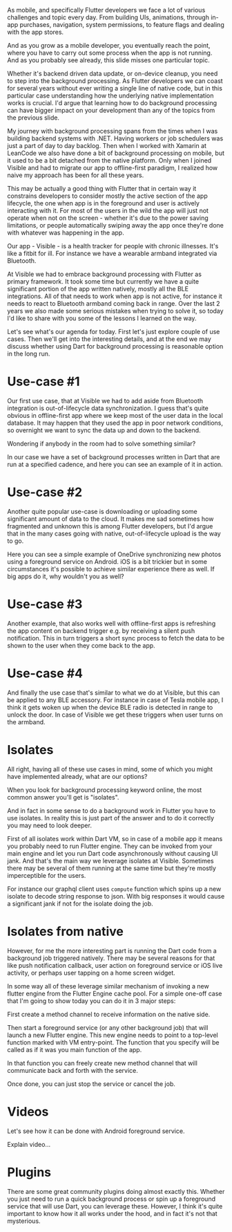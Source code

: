 As mobile, and specifically Flutter developers we face a lot of various challenges and topic every day. From building UIs, animations, through in-app purchases, navigation, system permissions, to feature flags and dealing with the app stores.

And as you grow as a mobile developer, you eventually reach the point, where you have to carry out some process when the app is not running. And as you probably see already, this slide misses one particular topic.

Whether it's backend driven data update, or on-device cleanup, you need to step into the background processing. As Flutter developers we can coast for several years without ever writing a single line of native code, but in this particular case understanding how the underlying native implementation works is crucial. I'd argue that learning how to do background processing can have bigger impact on your development than any of the topics from the previous slide.

My journey with background processing spans from the times when I was building backend systems with .NET. Having workers or job schedulers was just a part of day to day backlog. Then when I worked with Xamarin at LeanCode we also have done a bit of background processing on mobile, but it used to be a bit detached from the native platform. Only when I joined Visible and had to migrate our app to offline-first paradigm, I realized how naive my approach has been for all these years.

This may be actually a good thing with Flutter that in certain way it constrains developers to consider mostly the active section of the app lifecycle, the one when app is in the foreground and user is actively interacting with it. For most of the users in the wild the app will just not operate when not on the screen - whether it's due to the power saving limitations, or people automatically swiping away the app once they're done with whatever was happening in the app.

Our app - Visible - is a health tracker for people with chronic illnesses. It's like a fitbit for ill. For instance we have a wearable armband integrated via Bluetooth.

At Visible we had to embrace background processing with Flutter as primary framework. It took some time but currently we have a quite significant portion of the app written natively, mostly all the BLE integrations. All of that needs to work when app is not active, for instance it needs to react to Bluetooth armband coming back in range. Over the last 2 years we also made some serious mistakes when trying to solve it, so today I'd like to share with you some of the lessons I learned on the way.

Let's see what's our agenda for today. First let's just explore couple of use cases. Then we'll get into the interesting details, and at the end we may discuss whether using Dart for background processing is reasonable option in the long run.

# Use-case #1

Our first use case, that at Visible we had to add aside from Bluetooth integration is out-of-lifecycle data synchronization. I guess that's quite obvious in offline-first app where we keep most of the user data in the local database. It may happen that they used the app in poor network conditions, so overnight we want to sync the data up and down to the backend.

Wondering if anybody in the room had to solve something similar?

In our case we have a set of background processes written in Dart that are run at a specified cadence, and here you can see an example of it in action.

# Use-case #2

Another quite popular use-case is downloading or uploading some significant amount of data to the cloud. It makes me sad sometimes how fragmented and unknown this is among Flutter developers, but I'd argue that in the many cases going with native, out-of-lifecycle upload is the way to go.

Here you can see a simple example of OneDrive synchronizing new photos using a foreground service on Android. iOS is a bit trickier but in some circumstances it's possible to achieve similar experience there as well. If big apps do it, why wouldn't you as well?

# Use-case #3

Another example, that also works well with offline-first apps is refreshing the app content on backend trigger e.g. by receiving a silent push notification. This in turn triggers a short sync process to fetch the data to be shown to the user when they come back to the app.

# Use-case #4

And finally the use case that's similar to what we do at Visible, but this can be applied to any BLE accessory. For instance in case of Tesla mobile app, I think it gets woken up when the device BLE radio is detected in range to unlock the door. In case of Visible we get these triggers when user turns on the armband.

# Isolates

All right, having all of these use cases in mind, some of which you might have implemented already, what are our options?

When you look for background processing keyword online, the most common answer you'll get is "isolates".

And in fact in some sense to do a background work in Flutter you have to use isolates. In reality this is just part of the answer and to do it correctly you may need to look deeper.

First of all isolates work within Dart VM, so in case of a mobile app it means you probably need to run Flutter engine. They can be invoked from your main engine and let you run Dart code asynchronously without causing UI jank. And that's the main way we leverage isolates at Visible. Sometimes there may be several of them running at the same time but they're mostly imperceptible for the users.

For instance our graphql client uses `compute` function which spins up a new isolate to decode string response to json. With big responses it would cause a significant jank if not for the isolate doing the job.

# Isolates from native

However, for me the more interesting part is running the Dart code from a background job triggered natively. There may be several reasons for that like push notification callback, user action on foreground service or iOS live activity, or perhaps user tapping on a home screen widget.

In some way all of these leverage similar mechanism of invoking a new flutter engine from the Flutter Engine cache pool. For a simple one-off case that I'm going to show today you can do it in 3 major steps:

First create a method channel to receive information on the native side.

Then start a foreground service (or any other background job) that will launch a new Flutter engine. This new engine needs to point to a top-level function marked with VM entry-point. The function that you specify will be called as if it was you main function of the app.

In that function you can freely create new method channel that will communicate back and forth with the service.

Once done, you can just stop the service or cancel the job.

# Videos

Let's see how it can be done with Android foreground service.

Explain video...

# Plugins

There are some great community plugins doing almost exactly this. Whether you just need to run a quick background process or spin up a foreground service that will use Dart, you can leverage these. However, I think it's quite important to know how it all works under the hood, and in fact it's not that mysterious.
